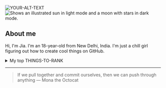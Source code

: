 <picture>
 <source media="(prefers-color-scheme: dark)" srcset="YOUR-DARKMODE-IMAGE">
 <source media="(prefers-color-scheme: light)" srcset="YOUR-LIGHTMODE-IMAGE">
 <img alt="YOUR-ALT-TEXT" src="YOUR-DEFAULT-IMAGE">
</picture>
 
<picture>
  <source media="(prefers-color-scheme: dark)" srcset="https://user-images.githubusercontent.com/25423296/163456776-7f95b81a-f1ed-45f7-b7ab-8fa810d529fa.png">
  <source media="(prefers-color-scheme: light)" srcset="https://user-images.githubusercontent.com/25423296/163456779-a8556205-d0a5-45e2-ac17-42d089e3c3f8.png">
  <img alt="Shows an illustrated sun in light mode and a moon with stars in dark mode." src="https://user-images.githubusercontent.com/25423296/163456779-a8556205-d0a5-45e2-ac17-42d089e3c3f8.png">
</picture>

## About me

Hi, I'm Jia. I'm an 18-year-old from New Delhi, India. I'm just a chill girl figuring out how to create cool things on GitHub.
<details>
<summary>My top THINGS-TO-RANK</summary>

| Rank |LANGUAGES I KNOW|
|----- |----------------|
|     1|        C       |
|     2|       PYTHON   |
|     3|       JAVA     |

</details>


---
> If we pull together and commit ourselves, then we can push through anything
— Mona the Octocat


<!-- TO DO: add more details about me later -->
